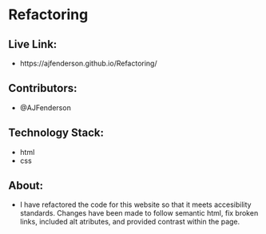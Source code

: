 # Refactoring

<h2> Live Link: </h2>
    <ul>
    <li>  https://ajfenderson.github.io/Refactoring/ </li>
    </ul>

<h2> Contributors: </h2>
    <ul>
    <li> @AJFenderson </li>
    </ul>

<h2> Technology Stack: </h2>
    <ul>
    <li> html </li>
    <li> css </li>
    </ul>

<h2> About: </h2>
    <ul>
    <li> I have refactored the code for this website so that it meets accesibility standards. Changes have been made to follow semantic html, fix broken links, included alt atributes, and provided contrast within the page.</>
     </ul> 


